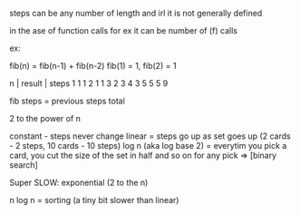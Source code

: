 steps can be any number of length and irl it is not generally defined

in the ase of function calls for ex it can be number of (f) calls

ex: 

fib(n) = fib(n-1) + fib(n-2)
fib(1) = 1, fib(2) = 1

n      |     result     |    steps
1               1               1
2               1               1
3               2               3 
4               3               5 
5               5               9

fib steps = previous steps total


2 to the power of n 

constant - steps never change
linear = steps go up as set goes up (2 cards - 2 steps, 10 cards - 10 steps)
log n (aka log base 2) = everytim you pick a card, you cut the size of the set in half and so on for any pick  => [binary search]

Super SLOW:
exponential (2 to the n)

n log n = sorting (a tiny bit slower than linear)



